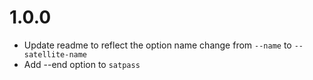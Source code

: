 1.0.0
=====
* Update readme to reflect the option name change from `--name` to `--satellite-name`
* Add --end option to `satpass`
